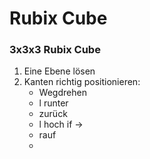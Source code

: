 
# Rubix Cube

### 3x3x3 Rubix Cube

1. Eine Ebene lösen
2. Kanten richtig positionieren:
    - Wegdrehen
    - l runter
    - zurück
    - l hoch if ->
    - rauf
    - 